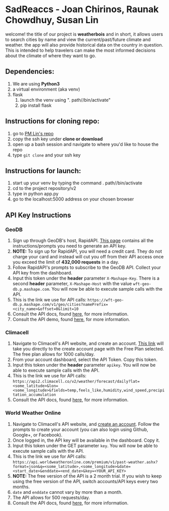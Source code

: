 # SadReaccs - Joan Chirinos, Raunak Chowdhuy, Susan Lin

welcome! the title of our project is **weatherbois** and in short, it allows users to search cities by name and view the current/past/future climate and weather. the app will also provide historical data on the country in question. This is intended to help travelers can make the most informed decisions about the climate of where they want to go.

## Dependencies:
1. We are using **Python3**
2. a virtual environment (aka venv)
3. flask
   1. launch the venv using ". path/<venv name>/bin/activate"
   2. pip install flask

## Instructions for cloning repo:
1. go to [PM Lin's repo](https://github.com/slin15/SadReaccs)
2. copy the ssh key under **clone or download**
3. open up a bash session and navigate to where you'd like to house the repo 
4. type `git clone` and your ssh key

## Instructions for launch:
1. start up your venv by typing the command . path/<venv name>/bin/activate
2. cd to the project repository/v2
3. type in python app.py
4. go to the localhost:5000 address on your chosen browser

## API Key Instructions

### GeoDB
1. Sign up through GeoDB's host, RapidAPI. [This page](http://geodb-cities-api.wirefreethought.com/docs/guides/getting-started/test-drive) contains all the instructions/prompts you need to generate an API key.
  1. **NOTE:** To sign up for RapidAPI, you will need a credit card. They do not charge your card and instead will cut you off from their API access once you exceed the limit of **432,000 requests** in a day.
2. Follow RapidAPI's prompts to subscribe to the GeoDB API. Collect your API key from the dashboard.
3. Input this token under the **header** parameter `X-Mashape-Key`. There is a second **header** parameter, `X-Mashape-Host` with the value `wft-geo-db.p.mashape.com`. You will now be able to execute sample calls with the API.
4. This is the link we use for API calls: `https://wft-geo-db.p.mashape.com/v1/geo/cities?namePrefix=<city_name>&offset=0&limit=10`
  1. Consult the API docs, found [here](http://geodb-cities-api.wirefreethought.com/), for more information.
  2. Consult the API demo, found [here](http://geodb-cities-api.wirefreethought.com/demo), for more information.


### Climacell
1. Navigate to Climacell's API website, and create an account. [This link](https://developer.climacell.co/signup?accountType=basic&planType=free&price=free) will take you directly to the create account page with the Free Plan selected. The free plan allows for 1000 calls/day.
2. From your account dashboard, select the API Token. Copy this token.
3. Input this token under the **header** parameter `apikey`. You will now be able to execute sample calls with the API.
4. This is the link we use for API calls: `https://api2.climacell.co/v2/weather/forecast/daily?lat=<some_latitude>&lon=<some_longitude>&fields=temp,feels_like,humidity,wind_speed,precipitation_accumulation`
  1. Consult the API docs, found [here](https://developer.climacell.co/docs), for more information.

### World Weather Online
1. Navigate to Climacell's API website, and [create an account](https://www.worldweatheronline.com/developer/api/docs/). Follow the prompts to create your account (you can also login using Github, Google+, or Facebook).
2. Once logged in, the API key will be available in the dashboard. Copy it.
3. Input this token under the GET parameter `key`. You will now be able to execute sample calls with the API.
4. This is the link we use for API calls: `https://api.worldweatheronline.com/premium/v1/past-weather.ashx?format=json&q=<some_latitude>,<some_longitude>&date=<start_date>&enddate=<end_date>&key=<YOUR_API_KEY>`
  1. **NOTE:** The free version of the API is a 2 month trial. If you wish to keep using the free version of the API, switch accounts/API keys every two months.
  2. `date` and `enddate` cannot vary by more than a month.
  3. The API allows for 500 requests/day.
  4. Consult the API docs, found [here](https://www.worldweatheronline.com/developer/api/docs/), for more information.
